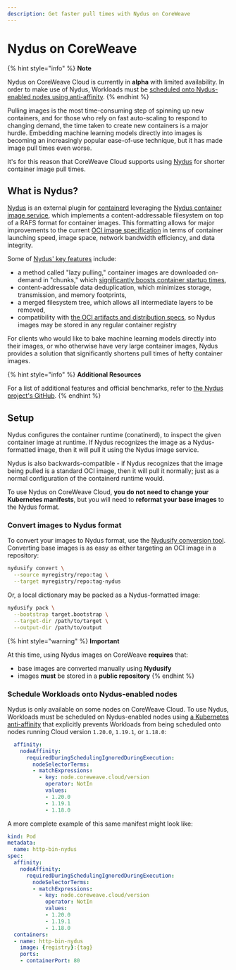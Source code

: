 ```yaml
---
description: Get faster pull times with Nydus on CoreWeave
---
```


# Nydus on CoreWeave

{% hint style="info" %}
**Note**

Nydus on CoreWeave Cloud is currently in **alpha** with limited availability. In order to make use of Nydus, Workloads must be [scheduled onto Nydus-enabled nodes using anti-affinity](nydus-on-coreweave.md#schedule-the-workloads).
{% endhint %}

Pulling images is the most time-consuming step of spinning up new containers, and for those who rely on fast auto-scaling to respond to changing demand, the time taken to create new containers is a major hurdle. Embedding machine learning models directly into images is becoming an increasingly popular ease-of-use technique, but it has made image pull times even worse.

It's for this reason that CoreWeave Cloud supports using [Nydus](https://github.com/containerd/nydus-snapshotter) for shorter container image pull times.

## What is Nydus?

[Nydus](https://github.com/containerd/nydus-snapshotter) is an external plugin for [containerd](https://containerd.io/) leveraging the [Nydus container image service](https://github.com/dragonflyoss/image-service#nydus-dragonfly-container-image-service), which implements a content-addressable filesystem on top of a RAFS format for container images. This formatting allows for major improvements to the current [OCI image specification](https://github.com/opencontainers/image-spec/blob/main/spec.md#open-container-initiative) in terms of container launching speed, image space, network bandwidth efficiency, and data integrity.

Some of [Nydus' key features](https://github.com/dragonflyoss/image-service#nydus-dragonfly-container-image-service) include:

* a method called "lazy pulling," container images are downloaded on-demand in "chunks," which [significantly boosts container startup times](https://github.com/dragonflyoss/image-service/blob/master/misc/perf.jpg),
* content-addressable data deduplication, which minimizes storage, transmission, and memory footprints,
* a merged filesystem tree, which allows all intermediate layers to be removed,
* compatibility with [the OCI artifacts and distribution specs](https://github.com/opencontainers/artifacts#project-introduction-and-scope), so Nydus images may be stored in any regular container registry

For clients who would like to bake machine learning models directly into their images, or who otherwise have very large container images, Nydus provides a solution that significantly shortens pull times of hefty container images.

{% hint style="info" %}
**Additional Resources**

For a list of additional features and official benchmarks, refer to [the Nydus project's GitHub](https://github.com/dragonflyoss/image-service#introduction).
{% endhint %}

## Setup

Nydus configures the container runtime (conatinerd), to inspect the given container image at runtime. If Nydus recognizes the image as a Nydus-formatted image, then it will pull it using the Nydus image service.

Nydus is also backwards-compatible - if Nydus recognizes that the image being pulled is a standard OCI image, then it will pull it normally; just as a normal configuration of the containerd runtime would.

To use Nydus on CoreWeave Cloud, **you do not need to change your Kubernetes manifests**, but you will need to **reformat your base images** to the Nydus format.

### Convert images to Nydus format

To convert your images to Nydus format, use the [Nydusify conversion tool](https://github.com/dragonflyoss/image-service/blob/master/docs/nydusify.md#nydusify). Converting base images is as easy as either targeting an OCI image in a repository:

```bash
nydusify convert \
  --source myregistry/repo:tag \
  --target myregistry/repo:tag-nydus
```

Or, a local dictionary may be packed as a Nydus-formatted image:

```bash
nydusify pack \
  --bootstrap target.bootstrap \
  --target-dir /path/to/target \
  --output-dir /path/to/output
```

{% hint style="warning" %}
**Important**

At this time, using Nydus images on CoreWeave **requires** that:

* base images are converted manually using **Nydusify**
* images **must** be stored in a **public repository**
{% endhint %}

### Schedule Workloads onto Nydus-enabled nodes

Nydus is only available on some nodes on CoreWeave Cloud. To use Nydus, Workloads must be scheduled on Nydus-enabled nodes using [a Kubernetes anti-affinity](https://kubernetes.io/docs/concepts/scheduling-eviction/assign-pod-node/#affinity-and-anti-affinity) that explicitly prevents Workloads from being scheduled onto nodes running Cloud version `1.20.0`, `1.19.1`, or `1.18.0`:

```yaml
  affinity:
    nodeAffinity:
      requiredDuringSchedulingIgnoredDuringExecution:
        nodeSelectorTerms:
        - matchExpressions:
          - key: node.coreweave.cloud/version
            operator: NotIn
            values:
            - 1.20.0
            - 1.19.1
            - 1.18.0
```

A more complete example of this same manifest might look like:

```yaml
kind: Pod
metadata:
  name: http-bin-nydus
spec:
  affinity:
    nodeAffinity:
      requiredDuringSchedulingIgnoredDuringExecution:
        nodeSelectorTerms:
        - matchExpressions:
          - key: node.coreweave.cloud/version
            operator: NotIn
            values:
            - 1.20.0
            - 1.19.1
            - 1.18.0   
  containers:
  - name: http-bin-nydus
    image: {registry}:{tag}
    ports:
    - containerPort: 80
```
